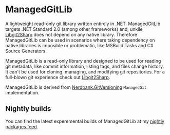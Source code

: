 # ManagedGitLib

A lightweight read-only git library written entirely in .NET.
ManagedGitLib targets .NET Standard 2.0 (among other frameworks) and, unkile [Libgit2Sharp](https://github.com/libgit2/libgit2sharp) does not depend on any native library.
Therefore ManagedGitLib can be used in scenarios where taking dependency on native libraries is imposible or problematic,
like MSBuild Tasks and C# Source Generators.

ManagedGitLib is a read-only library and designed to be used for reading git metadata, like commit information, listing tags, and files change history.
It can't be used for cloning, managing, and modifying git repositories.
For a full-blown git experience check out [Libgit2Sharp](https://github.com/libgit2/libgit2sharp).

ManagedGitLib is derived from [Nerdbank.GitVersioning](https://github.com/dotnet/Nerdbank.GitVersioning) `ManagedGit` implementation.

## Nightly builds

You can find the latest experemental builds of ManagedGitLib at my [nightly packages feed](https://dev.azure.com/glebchili-personal/glebchili-packages/_packaging?_a=feed&feed=glebchili-personal-public%40Local).
